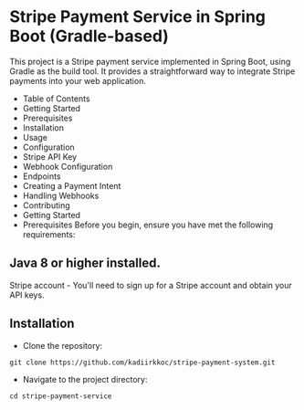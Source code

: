 # Stripe Payment Service in Spring Boot (Gradle-based)
This project is a Stripe payment service implemented in Spring Boot, using Gradle as the build tool. It provides a straightforward way to integrate Stripe payments into your web application.

- Table of Contents
- Getting Started
- Prerequisites
- Installation
- Usage
- Configuration
- Stripe API Key
- Webhook Configuration
- Endpoints
- Creating a Payment Intent
- Handling Webhooks
- Contributing
- Getting Started
- Prerequisites
Before you begin, ensure you have met the following requirements:

## Java 8 or higher installed.
Stripe account - You'll need to sign up for a Stripe account and obtain your API keys.

## Installation
- Clone the repository:
```
git clone https://github.com/kadiirkkoc/stripe-payment-system.git
```
- Navigate to the project directory:
```
cd stripe-payment-service
```
